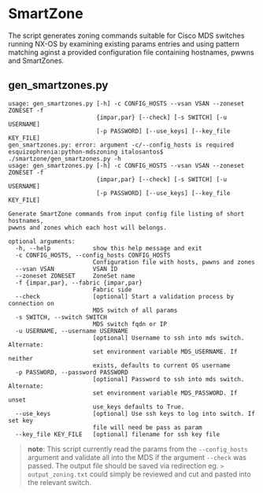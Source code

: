 # SmartZone

   The script generates zoning commands suitable for Cisco MDS switches
   running NX-OS by examining existing params entries and using pattern
   matching aginst a provided configuration file containing hostnames,
   pwwns and SmartZones.

## gen_smartzones.py

```
usage: gen_smartzones.py [-h] -c CONFIG_HOSTS --vsan VSAN --zoneset ZONESET -f
                         {impar,par} [--check] [-s SWITCH] [-u USERNAME]
                         [-p PASSWORD] [--use_keys] [--key_file KEY_FILE]
gen_smartzones.py: error: argument -c/--config_hosts is required
esquizophrenia:python-mdszoning italosantos$ ./smartzone/gen_smartzones.py -h
usage: gen_smartzones.py [-h] -c CONFIG_HOSTS --vsan VSAN --zoneset ZONESET -f
                         {impar,par} [--check] [-s SWITCH] [-u USERNAME]
                         [-p PASSWORD] [--use_keys] [--key_file KEY_FILE]

Generate SmartZone commands from input config file listing of short hostnames,
pwwns and zones which each host will belongs.

optional arguments:
  -h, --help            show this help message and exit
  -c CONFIG_HOSTS, --config_hosts CONFIG_HOSTS
                        Configuration file with hosts, pwwns and zones
  --vsan VSAN           VSAN ID
  --zoneset ZONESET     ZoneSet name
  -f {impar,par}, --fabric {impar,par}
                        Fabric side
  --check               [optional] Start a validation process by connection on
                        MDS switch of all params
  -s SWITCH, --switch SWITCH
                        MDS switch fqdn or IP
  -u USERNAME, --username USERNAME
                        [optional] Username to ssh into mds switch. Alternate:
                        set environment variable MDS_USERNAME. If neither
                        exists, defaults to current OS username
  -p PASSWORD, --password PASSWORD
                        [optional] Password to ssh into mds switch. Alternate:
                        set environment variable MDS_PASSWORD. If unset
                        use_keys defaults to True.
  --use_keys            [optional] Use ssh keys to log into switch. If set key
                        file will need be pass as param
  --key_file KEY_FILE   [optional] filename for ssh key file
```

> **note**: This script currently read the params from the `--config_hosts` argument
and validate all into the MDS if the argument `--check` was passed. The output file
should be saved via redirection eg. `> output_zoning.txt` could simply be reviewed
and cut and pasted into the relevant switch.
